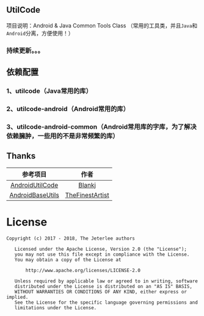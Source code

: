 ## UtilCode
项目说明：Android & Java Common Tools Class （常用的工具类，并且`Java`和`Android`分离，方便使用！）

### 持续更新。。。


## 依赖配置

### 1、utilcode（Java常用的库）

### 2、utilcode-android（Android常用的库）

### 3、utilcode-android-common（Android常用库的字库，为了解决依赖臃肿，一些用的不是非常频繁的库）


## Thanks
参考项目|作者
:-----:|:--:
[AndroidUtilCode](https://github.com/Blankj/AndroidUtilCode)|[Blankj](https://github.com/Blankj)
[AndroidBaseUtils](https://github.com/TheFinestArtist/AndroidBaseUtils)|[TheFinestArtist](https://github.com/TheFinestArtist)


# License
```
Copyright (c) 2017 - 2018, The Jeterlee authors 

   Licensed under the Apache License, Version 2.0 (the "License");
   you may not use this file except in compliance with the License.
   You may obtain a copy of the License at

       http://www.apache.org/licenses/LICENSE-2.0

   Unless required by applicable law or agreed to in writing, software
   distributed under the License is distributed on an "AS IS" BASIS,
   WITHOUT WARRANTIES OR CONDITIONS OF ANY KIND, either express or implied.
   See the License for the specific language governing permissions and
   limitations under the License.
```
